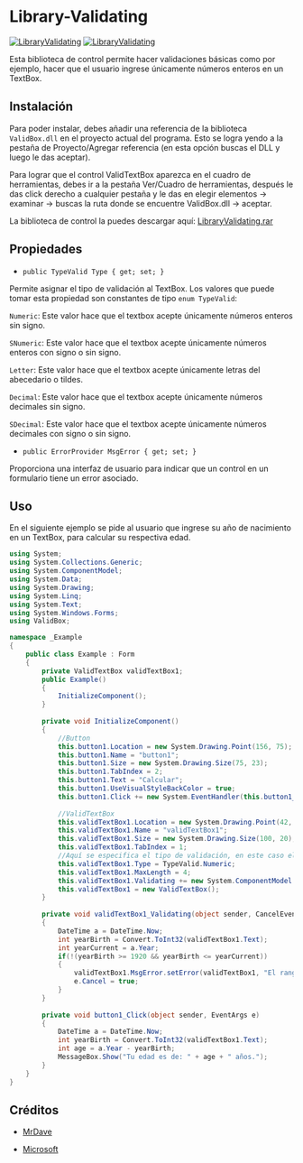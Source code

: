 # Library-Validating
[![LibraryValidating](https://shields.southcla.ws/badge/LibraryValidating-v1.0-2f2f2f.svg?style=flat-square)](https://github.com/MrDave1999/Library-Validating)
[![LibraryValidating](https://shields.southcla.ws/badge/CSharp-ValidTextBox-2f2f2f.svg?style=flat-square)](https://github.com/MrDave1999/Library-Validating)

Esta biblioteca de control permite hacer validaciones básicas como por ejemplo, hacer que el usuario ingrese únicamente números enteros en un TextBox.

## Instalación

Para poder instalar, debes añadir una referencia de la biblioteca `ValidBox.dll` en el proyecto actual del programa. Esto se logra yendo a la pestaña de Proyecto/Agregar referencia (en esta opción buscas el DLL y luego le das aceptar).

Para lograr que el control ValidTextBox aparezca en el cuadro de herramientas, debes ir a la pestaña Ver/Cuadro de herramientas, después le das click derecho a cualquier pestaña y le das en elegir elementos -> examinar -> buscas la ruta donde se encuentre ValidBox.dll -> aceptar.

La biblioteca de control la puedes descargar aquí: [LibraryValidating.rar](https://github.com/MrDave1999/Library-Validating/releases/tag/v1.0) 

## Propiedades

- `public TypeValid Type { get; set; }`

Permite asignar el tipo de validación al TextBox. Los valores que puede tomar esta propiedad son constantes de tipo `enum TypeValid`:

`Numeric`: Este valor hace que el textbox acepte únicamente números enteros sin signo.

`SNumeric`: Este valor hace que el textbox acepte únicamente números enteros con signo o sin signo.

`Letter`: Este valor hace que el textbox acepte únicamente letras del abecedario o tildes.

`Decimal`: Este valor hace que el textbox acepte únicamente números decimales sin signo.

`SDecimal`: Este valor hace que el textbox acepte únicamente números decimales con signo o sin signo.

- `public ErrorProvider MsgError { get; set; }`

Proporciona una interfaz de usuario para indicar que un control en un formulario tiene un error asociado.

## Uso

En el siguiente ejemplo se pide al usuario que ingrese su año de nacimiento en un TextBox, para calcular su respectiva edad.
```C#
using System;
using System.Collections.Generic;
using System.ComponentModel;
using System.Data;
using System.Drawing;
using System.Linq;
using System.Text;
using System.Windows.Forms;
using ValidBox;

namespace _Example
{
	public class Example : Form
	{
		private ValidTextBox validTextBox1;
		public Example()
		{
			InitializeComponent();
		}
		
		private void InitializeComponent()
		{
			//Button
			this.button1.Location = new System.Drawing.Point(156, 75);
            this.button1.Name = "button1";
            this.button1.Size = new System.Drawing.Size(75, 23);
            this.button1.TabIndex = 2;
            this.button1.Text = "Calcular";
            this.button1.UseVisualStyleBackColor = true;
            this.button1.Click += new System.EventHandler(this.button1_Click);
			
			//ValidTextBox
			this.validTextBox1.Location = new System.Drawing.Point(42, 25);
            this.validTextBox1.Name = "validTextBox1";
            this.validTextBox1.Size = new System.Drawing.Size(100, 20);
            this.validTextBox1.TabIndex = 1;
			//Aquí se especifica el tipo de validación, en este caso el textbox solo puede aceptar números enteros sin signo.
            this.validTextBox1.Type = TypeValid.Numeric;
			this.validTextBox1.MaxLength = 4;
            this.validTextBox1.Validating += new System.ComponentModel.CancelEventHandler(this.validTextBox1_Validating);
			this.validTextBox1 = new ValidTextBox();
		}
		
		private void validTextBox1_Validating(object sender, CancelEventArgs e)
		{
			DateTime a = DateTime.Now;
			int yearBirth = Convert.ToInt32(validTextBox1.Text);
			int yearCurrent = a.Year;
			if(!(yearBirth >= 1920 && yearBirth <= yearCurrent))
			{
				validTextBox1.MsgError.setError(validTextBox1, "El rango que se puede ingresar es de 1920 hasta " + yearCurrent);
				e.Cancel = true;
			}
		}
		
		private void button1_Click(object sender, EventArgs e)
		{
			DateTime a = DateTime.Now;
			int yearBirth = Convert.ToInt32(validTextBox1.Text);
			int age = a.Year - yearBirth;
			MessageBox.Show("Tu edad es de: " + age + " años.");
		}
	}
}
```

## Créditos

- [MrDave](https://github.com/MrDave1999)

- [Microsoft](https://github.com/microsoft)
